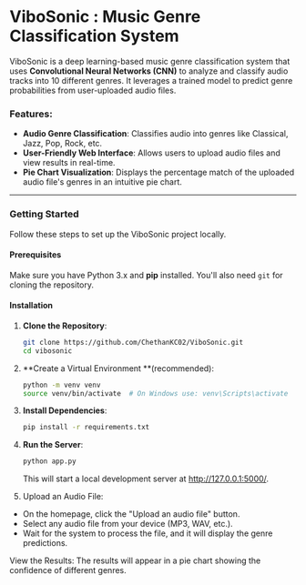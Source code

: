 # ViboSonic : Music Genre Classification System

ViboSonic is a deep learning-based music genre classification system that uses 
**Convolutional Neural Networks (CNN)** to analyze and classify audio tracks into 10 different genres. It leverages a trained model to predict genre probabilities from user-uploaded audio files.

### Features:
- **Audio Genre Classification**: Classifies audio into genres like Classical, Jazz, Pop, Rock, etc.
- **User-Friendly Web Interface**: Allows users to upload audio files and view results in real-time.
- **Pie Chart Visualization**: Displays the percentage match of the uploaded audio file's genres in an intuitive pie chart.
  
---

### Getting Started

Follow these steps to set up the ViboSonic project locally.

#### Prerequisites
Make sure you have Python 3.x and **pip** installed. You'll also need `git` for cloning the repository.

#### Installation

1. **Clone the Repository**:
   ```bash
   git clone https://github.com/ChethanKC02/ViboSonic.git
   cd vibosonic

2. **Create a Virtual Environment **(recommended):
   ```bash
   python -m venv venv
   source venv/bin/activate  # On Windows use: venv\Scripts\activate
   
3. **Install Dependencies**:
   ```bash
   pip install -r requirements.txt

4. **Run the Server**:
   ```bash
   python app.py
   ```
   This will start a local development server at http://127.0.0.1:5000/.
   
6. Upload an Audio File:
  - On the homepage, click the "Upload an audio file" button.
  - Select any audio file from your device (MP3, WAV, etc.).
  - Wait for the system to process the file, and it will display the genre predictions.

View the Results: The results will appear in a pie chart showing the confidence of different genres.
